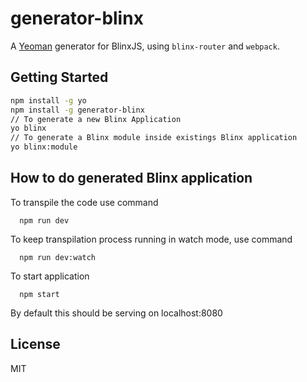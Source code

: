 # generator-blinx
A [Yeoman](http://yeoman.io) generator for BlinxJS, using `blinx-router` and `webpack`.

## Getting Started

```bash
npm install -g yo
npm install -g generator-blinx
// To generate a new Blinx Application
yo blinx
// To generate a Blinx module inside existings Blinx application
yo blinx:module
```

## How to do generated Blinx application
To transpile the code use command
```
  npm run dev
```

To keep transpilation process running in watch mode, use command
```
  npm run dev:watch
```

To start application
```
  npm start
```
By default this should be serving on localhost:8080

## License

MIT
